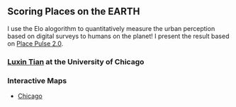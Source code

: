 ## Scoring Places on the EARTH

I use the Elo alogorithm to quantitatively measure the urban perception based on digital surveys to humans on the planet! I present the result based on [Place Pulse 2.0](http://pulse.media.mit.edu/vision/). 

### [Luxin Tian](https://github.com/luxin-tian) at the University of Chicago

### Interactive Maps

- [Chicago](https://luxin-tian.github.io/Scoring_Neighborhoods/pp2_chicago_safety.html)


